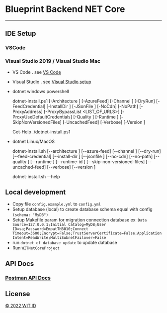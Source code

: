 # Blueprint Backend NET Core

---

## IDE Setup

### VSCode
### Visual Studio 2019 / Visual Studio Mac

* VS Code . see [VS Code](https://code.visualstudio.com/)

* Visual Studio . see [Visual Studio setup](https://visualstudio.microsoft.com/vs/)

* dotnet windows powershell

    dotnet-install.ps1 [-Architecture <ARCHITECTURE>] [-AzureFeed]
    [-Channel <CHANNEL>] [-DryRun] [-FeedCredential]
    [-InstallDir <DIRECTORY>] [-JSonFile <JSONFILE>]
    [-NoCdn] [-NoPath] [-ProxyAddress] [-ProxyBypassList <LIST_OF_URLS>]
    [-ProxyUseDefaultCredentials] [-Quality <QUALITY>] [-Runtime <RUNTIME>]
    [-SkipNonVersionedFiles] [-UncachedFeed] [-Verbose]
    [-Version <VERSION>]

    Get-Help ./dotnet-install.ps1

* dotnet Linux/MacOS

    dotnet-install.sh  [--architecture <ARCHITECTURE>] [--azure-feed]
    [--channel <CHANNEL>] [--dry-run] [--feed-credential]
    [--install-dir <DIRECTORY>] [--jsonfile <JSONFILE>]
    [--no-cdn] [--no-path] [--quality <QUALITY>]
    [--runtime <RUNTIME>] [--runtime-id <RID>]
    [--skip-non-versioned-files] [--uncached-feed] [--verbose]
    [--version <VERSION>]

    dotnet-install.sh --help

## Local development

* Copy file `config.example.yml` to `config.yml`
* Setup database (local) to create database schema equal with config `(schema: "MyDB")`
* Setup Makefile param for migration connection database ex: `Data Source=127.0.0.1;Initial Catalog=MyDB;User ID=sa;Password=EmpatTH3010;Connect Timeout=3600;Encrypt=False;TrustServerCertificate=False;ApplicationIntent=ReadWrite;MultiSubnetFailover=False`
* run `dotnet ef database update` to update database
* Run `WITNetCoreProject`

## API Docs
### [Postman API Docs](https://documenter.getpostman.com/view/19475237/Uz5MEDXv "Click")

## License
[© 2022 WIT.ID](https://wit.id)
